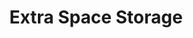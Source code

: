 ---
title: "Extra Space Storage"
url: /charlotte/extra-space-storage-youngblood-road/
shop: storage rental
---